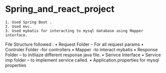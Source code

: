 # Spring_and_react_project

    1. Used Spring Boot .
    2. Used mvc.
    3. Used mybatis for interacting to mysql database using Mapper interface.

File Structure followed :
    • Request Folder – For all request params 
    • Controler Folder -for controllers 
    • Mapper -to interact mybatis 
    • Response Folder – to initliaze different response java file.
    • Serivce Interface 
    • Service imp folder – to implement service called.
    • Application.properties for mysql properties
